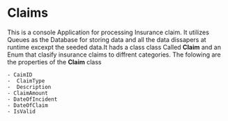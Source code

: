 # Claims

This is a console Application for processing  Insurance claim. It utilizes Queues as the Database for storing data
and all the data dissapers at runtime excexpt the seeded data.It hads a class class Called **Claim** and an Enum that 
clasify insurance claims to diffrent categories.
The folowing are the properties of the **Claim** class


```
- CaimID
-  ClaimType
-  Description
- ClaimAmount
- DateOfIncident
- DateOfClaim
- IsValid

```
